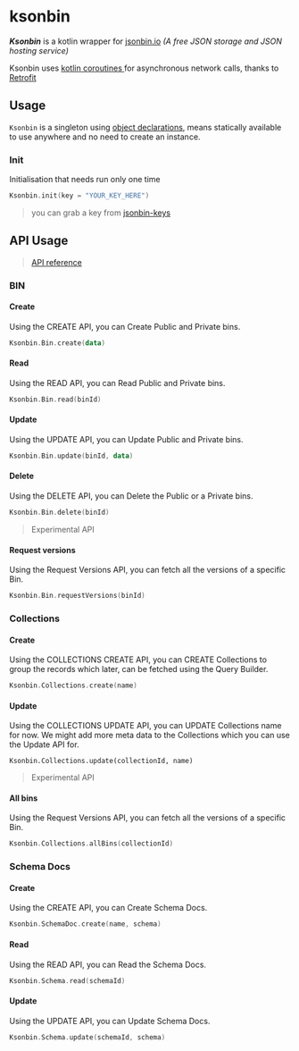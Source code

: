 # ksonbin
***Ksonbin*** is a kotlin wrapper for [jsonbin.io](https://jsonbin.io) *(A free JSON storage and JSON hosting service)*

Ksonbin uses [kotlin coroutines ](https://kotlinlang.org/docs/reference/coroutines-overview.html) for asynchronous network calls, thanks to [Retrofit](https://square.github.io/retrofit/)

## Usage

`Ksonbin` is a singleton using [object declarations](https://kotlinlang.org/docs/reference/object-declarations.html#object-declarations), means statically available to use anywhere and no need to create an instance.

###  Init

Initialisation that needs run only one time 

```kotlin
Ksonbin.init(key = "YOUR_KEY_HERE")
```

> you can grab a key from [jsonbin-keys](https://jsonbin.io/api-keys)

## API Usage

> [API reference](https://jsonbin.io/api-reference) 

### BIN
#### Create

Using the CREATE API, you can Create Public and Private bins.

```kotlin
Ksonbin.Bin.create(data)
```

#### Read

Using the READ API, you can Read Public and Private bins.

```kotlin
Ksonbin.Bin.read(binId)
```

#### Update

Using the UPDATE API, you can Update Public and Private bins.

```kotlin
Ksonbin.Bin.update(binId, data)
```

#### Delete

Using the DELETE API, you can Delete the Public or a Private bins.

```kotlin
Ksonbin.Bin.delete(binId)
```

> Experimental API

#### Request versions

Using the Request Versions API, you can fetch all the versions of a specific Bin.

```kotlin
Ksonbin.Bin.requestVersions(binId)
```



### Collections

#### Create

Using the COLLECTIONS CREATE API, you can CREATE Collections to group the records which later, can be fetched using the Query Builder.

```kotlin
Ksonbin.Collections.create(name)
```

#### Update

Using the COLLECTIONS UPDATE API, you can UPDATE Collections name for now. We might add more meta data to the Collections which you can use the Update API for.

```
Ksonbin.Collections.update(collectionId, name)
```

> Experimental API

#### All bins

Using the Request Versions API, you can fetch all the versions of a specific Bin.

```kotlin
Ksonbin.Collections.allBins(collectionId)
```



### Schema Docs

#### Create

Using the CREATE API, you can Create Schema Docs.

```kotlin
Ksonbin.SchemaDoc.create(name, schema)
```

#### Read

Using the READ API, you can Read the Schema Docs.

```kotlin
Ksonbin.Schema.read(schemaId)
```

#### Update

Using the UPDATE API, you can Update Schema Docs.

```kotlin
Ksonbin.Schema.update(schemaId, schema)
```